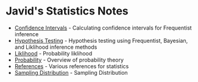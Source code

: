 # Javid's Statistics Notes

* [Confidence Intervals](Confidence_Intervals.ipynb) - Calculating confidence intervals for Frequentist inference
* [Hypothesis Testing](Hypothesis_Testing.ipynb) - Hypothesis testing using Frequentist, Bayesian, and Liklihood inference methods
* [Liklihood](Liklihood.ipynb) - Probability liklihood
* [Probability](Liklihood.ipynb) - Overview of probability theory
* [References](References.ipynb) - Various references for statistics
* [Sampling Distribution](References.ipynb) - Sampling Distribution
